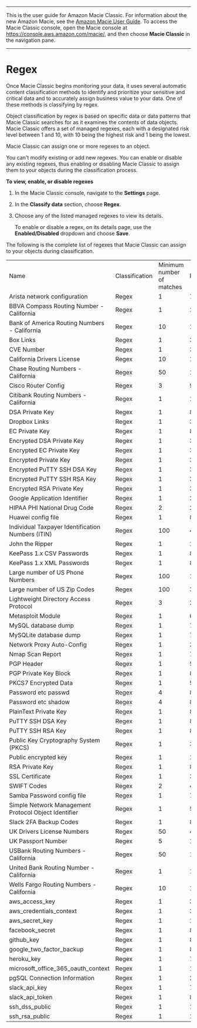 --------

This is the user guide for Amazon Macie Classic\. For information about the new Amazon Macie, see the [Amazon Macie User Guide](https://docs.aws.amazon.com/macie/latest/user/)\. To access the Macie Classic console, open the Macie console at [https://console\.aws\.amazon\.com/macie/](https://console.aws.amazon.com/macie/), and then choose **Macie Classic** in the navigation pane\.

--------

# Regex<a name="macie-classify-objects-regex"></a>

Once Macie Classic begins monitoring your data, it uses several automatic content classification methods to identify and prioritize your sensitive and critical data and to accurately assign business value to your data\. One of these methods is classifying by regex\.

Object classification by regex is based on specific data or data patterns that Macie Classic searches for as it examines the contents of data objects\. Macie Classic offers a set of managed regexes, each with a designated risk level between 1 and 10, with 10 being the highest risk and 1 being the lowest\.

Macie Classic can assign one or more regexes to an object\.

You can't modify existing or add new regexes\. You can enable or disable any existing regexes, thus enabling or disabling Macie Classic to assign them to your objects during the classification process\.<a name="enable-disable-regex"></a>

**To view, enable, or disable regexes**

1. In the Macie Classic console, navigate to the **Settings** page\.

1. In the **Classify data** section, choose **Regex**\.

1. Choose any of the listed managed regexes to view its details\.

   To enable or disable a regex, on its details page, use the **Enabled/Disabled** dropdown and choose **Save**\.

The following is the complete list of regexes that Macie Classic can assign to your objects during classification\.


|  |  |  |  | 
| --- |--- |--- |--- |
| Name  | Classification | Minimum number of matches | Risk | 
| Arista network configuration | Regex | 1 | 7 | 
| BBVA Compass Routing Number \- California | Regex | 1 | 1 | 
| Bank of America Routing Numbers \- California | Regex | 10 | 1 | 
| Box Links | Regex | 1 | 3 | 
| CVE Number | Regex | 1 | 3 | 
| California Drivers License | Regex | 10 | 1 | 
| Chase Routing Numbers \- California | Regex | 50 | 1 | 
| Cisco Router Config | Regex | 3 | 9 | 
| Citibank Routing Numbers \- California | Regex | 1 | 1 | 
| DSA Private Key | Regex | 1 | 8 | 
| Dropbox Links | Regex | 1 | 3 | 
| EC Private Key | Regex | 1 | 8 | 
| Encrypted DSA Private Key | Regex | 1 | 3 | 
| Encrypted EC Private Key | Regex | 1 | 3 | 
| Encrypted Private Key | Regex | 1 | 3 | 
| Encrypted PuTTY SSH DSA Key | Regex | 1 | 3 | 
| Encrypted PuTTY SSH RSA Key | Regex | 1 | 3 | 
| Encrypted RSA Private Key | Regex | 1 | 3 | 
| Google Application Identifier | Regex | 1 | 2 | 
| HIPAA PHI National Drug Code | Regex | 2 | 2 | 
| Huawei config file | Regex | 1 | 8 | 
| Individual Taxpayer Identification Numbers \(ITIN\) | Regex | 100 | 4 | 
| John the Ripper | Regex | 1 | 1 | 
| KeePass 1\.x CSV Passwords | Regex | 1 | 8 | 
| KeePass 1\.x XML Passwords | Regex | 1 | 8 | 
| Large number of US Phone Numbers | Regex | 100 | 1 | 
| Large number of US Zip Codes | Regex | 100 | 3 | 
| Lightweight Directory Access Protocol | Regex | 3 | 2 | 
| Metasploit Module | Regex | 1 | 6 | 
| MySQL database dump | Regex | 1 | 7 | 
| MySQLite database dump | Regex | 1 | 7 | 
| Network Proxy Auto\-Config | Regex | 1 | 3 | 
| Nmap Scan Report | Regex | 1 | 7 | 
| PGP Header | Regex | 1 | 5 | 
| PGP Private Key Block | Regex | 1 | 8 | 
| PKCS7 Encrypted Data | Regex | 1 | 5 | 
| Password etc passwd | Regex | 4 | 8 | 
| Password etc shadow | Regex | 4 | 8 | 
| PlainText Private Key | Regex | 1 | 8 | 
| PuTTY SSH DSA Key | Regex | 1 | 8 | 
| PuTTY SSH RSA Key | Regex | 1 | 8 | 
| Public Key Cryptography System \(PKCS\) | Regex | 1 | 3 | 
| Public encrypted key | Regex | 1 | 1 | 
| RSA Private Key | Regex | 1 | 8 | 
| SSL Certificate | Regex | 1 | 3 | 
| SWIFT Codes | Regex | 2 | 4 | 
| Samba Password config file | Regex | 1 | 7 | 
| Simple Network Management Protocol Object Identifier | Regex | 1 | 5 | 
| Slack 2FA Backup Codes | Regex | 1 | 8 | 
| UK Drivers License Numbers | Regex | 50 | 4 | 
| UK Passport Number | Regex | 5 | 1 | 
| USBank Routing Numbers \- California | Regex | 50 | 1 | 
| United Bank Routing Number \- California | Regex | 1 | 1 | 
| Wells Fargo Routing Numbers \- California | Regex | 10 | 1 | 
| aws\_access\_key | Regex | 1 | 3 | 
| aws\_credentials\_context | Regex | 1 | 3 | 
| aws\_secret\_key | Regex | 1 | 10 | 
| facebook\_secret | Regex | 1 | 8 | 
| github\_key | Regex | 1 | 8 | 
| google\_two\_factor\_backup | Regex | 1 | 8 | 
| heroku\_key | Regex | 1 | 7 | 
| microsoft\_office\_365\_oauth\_context | Regex | 1 | 1 | 
| pgSQL Connection Information | Regex | 1 | 2 | 
| slack\_api\_key | Regex | 1 | 7 | 
| slack\_api\_token | Regex | 1 | 8 | 
| ssh\_dss\_public | Regex | 1 | 1 | 
| ssh\_rsa\_public | Regex | 1 | 1 | 